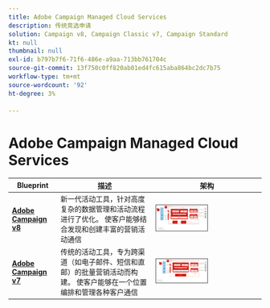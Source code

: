 ```yaml
---
title: Adobe Campaign Managed Cloud Services
description: 传统竞选申请
solution: Campaign v8, Campaign Classic v7, Campaign Standard
kt: null
thumbnail: null
exl-id: b797b7f6-71f6-486e-a9aa-713bb761704c
source-git-commit: 13f750c0ff820ab01ed4fc615aba864bc2dc7b75
workflow-type: tm+mt
source-wordcount: '92'
ht-degree: 3%

---
```


# Adobe Campaign Managed Cloud Services


| Blueprint | 描述 | 架构 |
|---|---|---|
| **[Adobe Campaign v8](campaign-v8.md)** | 新一代活动工具，针对高度复杂的数据管理和活动流程进行了优化。 使客户能够结合发现和创建丰富的营销活动通信 | <img src="assets/campaign-v8-architecture.svg" alt="Campaign v8 Blueprint的参考架构" style="width:50%; border:1px solid #4a4a4a" /> |
| **[Adobe Campaign v7](campaign-v7.md)** | 传统的活动工具，专为跨渠道（如电子邮件、短信和直邮）的批量营销活动而构建。 使客户能够在一个位置编排和管理各种客户通信 | <img src="assets/campaign-v7-architecture.svg" alt="Campaign v7 Blueprint的参考架构" style="width:50%; border:1px solid #4a4a4a" /> |
